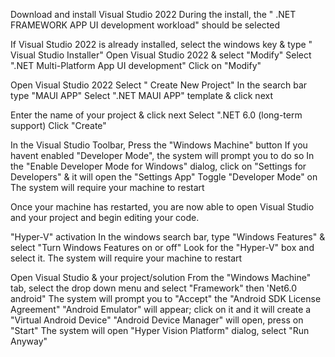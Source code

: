 Download and install Visual Studio 2022
During the install, the " .NET FRAMEWORK APP UI development workload" should be selected

If Visual Studio 2022 is already installed, select the windows key & type " Visual Studio Installer"
Open Visual Studio 2022 & select "Modify"
Select ".NET Multi-Platform App UI development"
Click on "Modify"

Open Visual Studio 2022
Select " Create New Project"
In the search bar type "MAUI APP"
Select ".NET MAUI APP" template & click next

Enter the name of your project & click next
Select ".NET 6.0 (long-term support)
Click "Create"

In the Visual Studio Toolbar, Press the "Windows Machine" button
If you havent enabled "Developer Mode", the system will prompt you to do so
In the "Enable Developer Mode for Windows" dialog, click on "Settings for Developers" & it will open the "Settings App"
Toggle "Developer Mode" on
The system will require your machine to restart

Once your machine has restarted, you are now able to open Visual Studio and your project and begin editing your code.

"Hyper-V" activation
In the windows search bar, type "Windows Features" & select "Turn Windows Features on or off"
Look for the "Hyper-V" box and select it.
The system will require your machine to restart

Open Visual Studio & your project/solution
From the "Windows Machine" tab, select the drop down menu and select "Framework" then 'Net6.0 android"
The system will prompt you to "Accept" the "Android SDK License Agreement"
"Android Emulator" will appear; click on it and it will create a "Virtual Android Device"
"Android Device Manager" will open, press on "Start"
The system will open "Hyper Vision Platform" dialog, select "Run Anyway"

